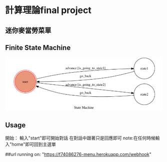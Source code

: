 # 計算理論final project
## 迷你麥當勞菜單

## Finite State Machine
![fsm](./img/show-fsm.png)

## Usage
開始： 輸入"start"即可開始對話
在對話中跟著只是回應即可
note:在任何時候輸入"home"即可回到主選單

##url
running on: "https://f74086276-menu.herokuapp.com/webhook"
